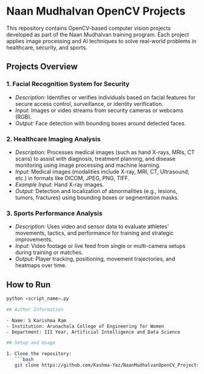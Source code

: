 # Naan Mudhalvan OpenCV Projects

This repository contains OpenCV-based computer vision projects developed as part of the Naan Mudhalvan training program. Each project applies image processing and AI techniques to solve real-world problems in healthcare, security, and sports.

## Projects Overview

### 1. Facial Recognition System for Security
- *Description:* Identifies or verifies individuals based on facial features for secure access control, surveillance, or identity verification.
- *Input:* Images or video streams from security cameras or webcams (RGB).
- *Output:* Face detection with bounding boxes around detected faces.

### 2. Healthcare Imaging Analysis
- *Description:* Processes medical images (such as hand X-rays, MRIs, CT scans) to assist with diagnosis, treatment planning, and disease monitoring using image processing and machine learning.
- *Input:* Medical images (modalities include X-ray, MRI, CT, Ultrasound, etc.) in formats like DICOM, JPEG, PNG, TIFF.  
- *Example Input:* Hand X-ray images.
- *Output:* Detection and localization of abnormalities (e.g., lesions, tumors, fractures) using bounding boxes or segmentation masks.

### 3. Sports Performance Analysis
- *Description:* Uses video and sensor data to evaluate athletes' movements, tactics, and performance for training and strategic improvements.
- *Input:* Video footage or live feed from single or multi-camera setups during training or matches.
- *Output:* Player tracking, positioning, movement trajectories, and heatmaps over time.

## How to Run
```bash
python <script_name>.py

## Author Information

- Name: S Karishma Ram  
- Institution: Arunachala College of Engineering for Women  
- Department: III Year, Artificial Intelligence and Data Science

## Setup and Usage

1. Clone the repository:  
   ```bash
   git clone https://github.com/Kashma-Yaz/NaanMudhalvanOpenCV_Projects.git

